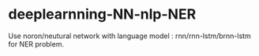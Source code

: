 # deeplearnning-NN-nlp-NER
Use noron/neutural network with language model : rnn/rnn-lstm/brnn-lstm for NER problem.
